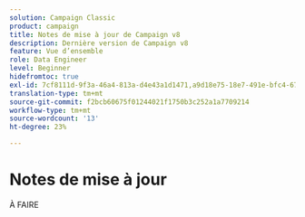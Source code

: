 ```yaml
---
solution: Campaign Classic
product: campaign
title: Notes de mise à jour de Campaign v8
description: Dernière version de Campaign v8
feature: Vue d’ensemble
role: Data Engineer
level: Beginner
hidefromtoc: true
exl-id: 7cf8111d-9f3a-46a4-813a-d4e43a1d1471,a9d18e75-18e7-491e-bfc4-671c3600396e
translation-type: tm+mt
source-git-commit: f2bcb60675f01244021f1750b3c252a1a7709214
workflow-type: tm+mt
source-wordcount: '13'
ht-degree: 23%

---
```


# Notes de mise à jour             

À FAIRE
